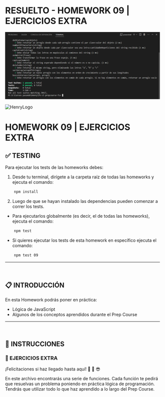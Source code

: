 # **RESUELTO - HOMEWORK 09 | EJERCICIOS EXTRA**

![Modulo9](https://github.com/JHugoVelarde/fe-ct-prepcourse-fs/blob/main/M09%20Ejercicios%20Extra/Modulo9.png)

![HenryLogo](../Assets//logoBannerHenry.png)

# **HOMEWORK 09 | EJERCICIOS EXTRA**

## **✅ TESTING**

Para ejecutar los tests de las homeworks debes:

1. Desde tu terminal, dirígete a la carpeta raíz de todas las homeworks y ejecuta el comando:

```bash
    npm install
```

2. Luego de que se hayan instalado las dependencias pueden comenzar a correr los tests.

-  Para ejecutarlos globalmente (es decir, el de todas las homeworks), ejecuta el comando:

```bash
    npm test
```

-  Si quieres ejecutar los tests de esta homework en específico ejecuta el comando:

```bash
    npm test 09
```

---

</br >

## **📋 INTRODUCCIÓN**

En esta Homework podrás poner en práctica:

-  Lógica de JavaScript
-  Algunos de los conceptos aprendidos durante el Prep Course

---

</br >

## **📌 INSTRUCCIONES**

### **📍 EJERCICIOS EXTRA**

¡Felicitaciones si haz llegado hasta aquí! 🤩 🥳 😎

En este archivo encontrarás una serie de funciones. Cada función te pedirá que resuelvas un problema poniendo en práctica lógica de programación. Tendrás que utilizar todo lo que haz aprendido a lo largo del Prep Course.
